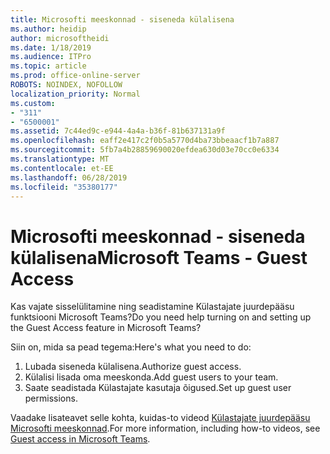 ```yaml
---
title: Microsofti meeskonnad - siseneda külalisena
ms.author: heidip
author: microsoftheidi
ms.date: 1/18/2019
ms.audience: ITPro
ms.topic: article
ms.prod: office-online-server
ROBOTS: NOINDEX, NOFOLLOW
localization_priority: Normal
ms.custom:
- "311"
- "6500001"
ms.assetid: 7c44ed9c-e944-4a4a-b36f-81b637131a9f
ms.openlocfilehash: eaff2e417c2f0b5a5770d4ba73bbeaacf1b7a887
ms.sourcegitcommit: 5fb7a4b28859690020efdea630d03e70cc0e6334
ms.translationtype: MT
ms.contentlocale: et-EE
ms.lasthandoff: 06/28/2019
ms.locfileid: "35380177"
---
```

# <a name="microsoft-teams---guest-access"></a><span data-ttu-id="fe3d0-102">Microsofti meeskonnad - siseneda külalisena</span><span class="sxs-lookup"><span data-stu-id="fe3d0-102">Microsoft Teams - Guest Access</span></span>

<span data-ttu-id="fe3d0-103">Kas vajate sisselülitamine ning seadistamine Külastajate juurdepääsu funktsiooni Microsoft Teams?</span><span class="sxs-lookup"><span data-stu-id="fe3d0-103">Do you need help turning on and setting up the Guest Access feature in Microsoft Teams?</span></span>

<span data-ttu-id="fe3d0-104">Siin on, mida sa pead tegema:</span><span class="sxs-lookup"><span data-stu-id="fe3d0-104">Here's what you need to do:</span></span>

1. <span data-ttu-id="fe3d0-105">Lubada siseneda külalisena.</span><span class="sxs-lookup"><span data-stu-id="fe3d0-105">Authorize guest access.</span></span>
1. <span data-ttu-id="fe3d0-106">Külalisi lisada oma meeskonda.</span><span class="sxs-lookup"><span data-stu-id="fe3d0-106">Add guest users to your team.</span></span>
1. <span data-ttu-id="fe3d0-107">Saate seadistada Külastajate kasutaja õigused.</span><span class="sxs-lookup"><span data-stu-id="fe3d0-107">Set up guest user permissions.</span></span>

<span data-ttu-id="fe3d0-108">Vaadake lisateavet selle kohta, kuidas-to videod [Külastajate juurdepääsu Microsofti meeskonnad](https://docs.microsoft.com/microsoftteams/guest-access).</span><span class="sxs-lookup"><span data-stu-id="fe3d0-108">For more information, including how-to videos, see [Guest access in Microsoft Teams](https://docs.microsoft.com/microsoftteams/guest-access).</span></span>
